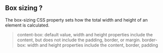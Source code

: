 ## Box sizing ?
The box-sizing CSS property sets how the total width and height of an element is calculated.

> content-box: default value,  width and height properties include the content, but does not include the padding, border, or margin.
> border-box: width and height properties include the content, border, padding  